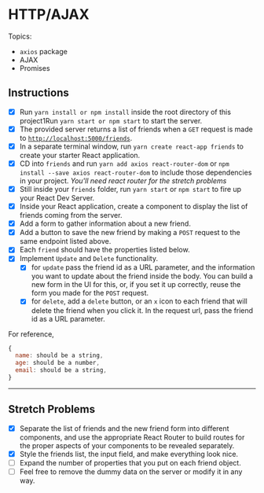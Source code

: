 # HTTP/AJAX

Topics:

* `axios` package
* AJAX
* Promises

## Instructions

* [x] Run `yarn install or npm install` inside the root directory of this project1Run `yarn start or npm start` to start the server.
* [x] The provided server returns a list of friends when a `GET` request is made to [`http://localhost:5000/friends`](http://localhost:5000/friends).
* [x] In a separate terminal window, run `yarn create react-app friends` to create your starter React application.
* [x] CD into `friends` and run `yarn add axios react-router-dom` or `npm install --save axios react-router-dom` to include those dependencies in your project. _You'll need react router for the stretch problems_
* [x] Still inside your `friends` folder, run `yarn start` or `npm start` to fire up your React Dev Server.
* [x] Inside your React application, create a component to display the list of friends coming from the server.
* [x] Add a form to gather information about a new friend.
* [x] Add a button to save the new friend by making a `POST` request to the same endpoint listed above.
* [x] Each `friend` should have the properties listed below.
* [x] Implement `Update` and `Delete` functionality.
    * [x] for `update` pass the friend id as a URL parameter, and the information you want to update about the friend inside the body. You can build a new form in the UI for this, or, if you set it up correctly, reuse the form you made for the `POST` request.
    * [x] for `delete`, add a `delete` button, or an `x` icon to each friend that will delete the friend when you click it. In the request url, pass the friend id as a URL parameter.

For reference, 
```js
{
  name: should be a string,
  age: should be a number,
  email: should be a string,
}
```

---

## Stretch Problems

* [x] Separate the list of friends and the new friend form into different components, and use the appropriate React Router to build routes for the proper aspects of your components to be revealed separately.
* [x] Style the friends list, the input field, and make everything look nice.
* [ ] Expand the number of properties that you put on each friend object.
* [ ] Feel free to remove the dummy data on the server or modify it in any way.
